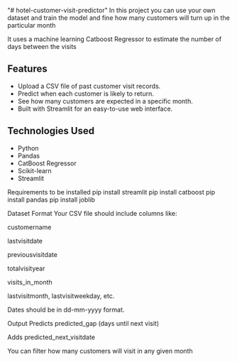 "# hotel-customer-visit-predictor" 
In this project you can use your own dataset and train the model and fine how many customers will turn up in the particular month 

It uses a machine learning Catboost Regressor to estimate the number of days between the visits

## Features

- Upload a CSV file of past customer visit records.
- Predict when each customer is likely to return.
- See how many customers are expected in a specific month.
- Built with Streamlit for an easy-to-use web interface.

##  Technologies Used

- Python
- Pandas
- CatBoost Regressor
- Scikit-learn
- Streamlit


Requirements to be installed 
pip install streamlit 
pip install catboost 
pip install pandas 
pip install joblib

Dataset Format
Your CSV file should include columns like:

customername

lastvisitdate

previousvisitdate

totalvisityear

visits_in_month

lastvisitmonth, lastvisitweekday, etc.

Dates should be in dd-mm-yyyy format.

Output
Predicts predicted_gap (days until next visit)

Adds predicted_next_visitdate

You can filter how many customers will visit in any given month
